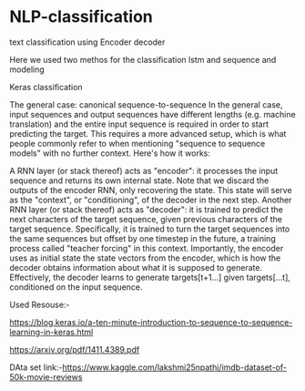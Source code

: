 # NLP-classification
text classification using Encoder decoder

Here we used two methos for the classification lstm and sequence and modeling

Keras classification

The general case: canonical sequence-to-sequence
In the general case, input sequences and output sequences have different lengths (e.g. machine translation) and the entire input sequence is required in order to start predicting the target. This requires a more advanced setup, which is what people commonly refer to when mentioning "sequence to sequence models" with no further context. Here's how it works:

A RNN layer (or stack thereof) acts as "encoder": it processes the input sequence and returns its own internal state.
Note that we discard the outputs of the encoder RNN, only recovering the state. 
This state will serve as the "context", or "conditioning", of the decoder in the next step.
Another RNN layer (or stack thereof) acts as "decoder": 
it is trained to predict the next characters of the target sequence, given previous characters of the target sequence.
Specifically, it is trained to turn the target sequences into the same sequences but offset by one timestep in the future,
a training process called "teacher forcing" in this context. Importantly, the encoder uses as initial state the state vectors from the encoder, 
which is how the decoder obtains information about what it is supposed to generate.
Effectively, the decoder learns to generate targets[t+1...] given targets[...t], conditioned on the input sequence.

Used Resouse:-

https://blog.keras.io/a-ten-minute-introduction-to-sequence-to-sequence-learning-in-keras.html

https://arxiv.org/pdf/1411.4389.pdf

DAta set link:-https://www.kaggle.com/lakshmi25npathi/imdb-dataset-of-50k-movie-reviews
